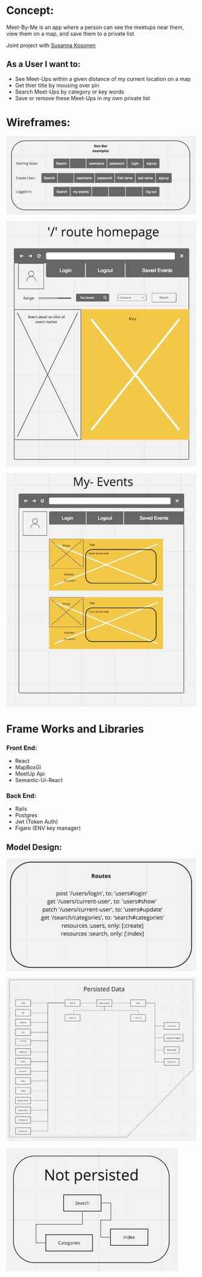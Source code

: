 
# Concept:

Meet-By-Me is an app where a person can see the meetups near them, view them on a map, and save them to a private list. 

Joint project with <a href="https://github.com/sxkosone">Susanna Kosonen</a>

## As a User I want to:
  * See Meet-Ups within a given distance of my current location on a map
  * Get thier title by mousing over pin
  * Search Meet-Ups by category or key words
  * Save or remove these Meet-Ups in my own private list
  



# Wireframes:

![Nav Bar States](./public/NavBar.png)

![Main Screen Wireframe image](./public/MainScreenWireFrame.png)

![Personal Screen Wireframe image](./public/PersonalPageWireframe.png)



# Frame Works and Libraries

### Front End:

* React
* MapBoxGl
* MeetUp Api
* Semantic-Ui-React

### Back End:

* Rails
* Postgres
* Jwt (Token Auth)
* Figaro (ENV key manager) 



## Model Design:
![Data Base Routes](./public/Routes.png)

![Persisted Data Base Map](./public/PersistedData.png)

![Non-Persisted Data Base Map](./public/NonPersistedData.png)



